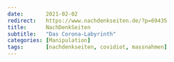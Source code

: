 ```yaml
---
date:       2021-02-02
redirect:   https://www.nachdenkseiten.de/?p=69435
title:      NachDenkSeiten
subtitle:   "Das Corona-Labyrinth"
categories: [Manipulation]
tags:       [nachdenkseiten, covidiot, massnahmen]
---
```

